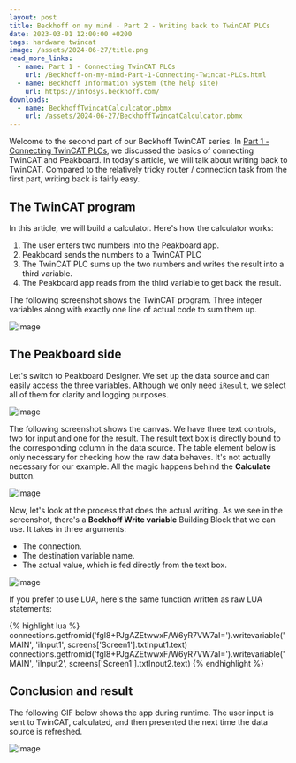 ```yaml
---
layout: post
title: Beckhoff on my mind - Part 2 - Writing back to TwinCAT PLCs
date: 2023-03-01 12:00:00 +0200
tags: hardware twincat
image: /assets/2024-06-27/title.png
read_more_links:
  - name: Part 1 - Connecting TwinCAT PLCs
    url: /Beckhoff-on-my-mind-Part-1-Connecting-Twincat-PLCs.html
  - name: Beckhoff Information System (the help site)
    url: https://infosys.beckhoff.com/
downloads:
  - name: BeckhoffTwincatCalculcator.pbmx
    url: /assets/2024-06-27/BeckhoffTwincatCalculcator.pbmx
---
```

Welcome to the second part of our Beckhoff TwinCAT series. In [Part 1 - Connecting TwinCAT PLCs](/Beckhoff-on-my-mind-Part-1-Connecting-Twincat-PLCs.html), we discussed the basics of connecting TwinCAT and Peakboard. In today's article, we will talk about writing back to TwinCAT. Compared to the relatively tricky router / connection task from the first part, writing back is fairly easy.

## The TwinCAT program

In this article, we will build a calculator. Here's how the calculator works:
1. The user enters two numbers into the Peakboard app.
2. Peakboard sends the numbers to a TwinCAT PLC
3. The TwinCAT PLC sums up the two numbers and writes the result into a third variable.
4. The Peakboard app reads from the third variable to get back the result.

The following screenshot shows the TwinCAT program. Three integer variables along with exactly one line of actual code to sum them up.

![image](/assets/2024-06-27/010.png)

## The Peakboard side

Let's switch to Peakboard Designer. We set up the data source and can easily access the three variables. Although we only need `iResult`, we select all of them for clarity and logging purposes.

![image](/assets/2024-06-27/020.png)

The following screenshot shows the canvas. We have three text controls, two for input and one for the result. The result text box is directly bound to the corresponding column in the data source. The table element below is only necessary for checking how the raw data behaves. It's not actually necessary for our example. All the magic happens behind the **Calculate** button.

![image](/assets/2024-06-27/030.png)

Now, let's look at the process that does the actual writing. As we see in the screenshot, there's a **Beckhoff Write variable** Building Block that we can use. It takes in three arguments:
* The connection.
* The destination variable name.
* The actual value, which is fed directly from the text box.

![image](/assets/2024-06-27/040.png)

If you prefer to use LUA, here's the same function written as raw LUA statements:

{% highlight lua %}
connections.getfromid('fgl8+PJgAZEtwwxF/W6yR7VW7aI=').writevariable('MAIN', 'iInput1', screens['Screen1'].txtInput1.text)
connections.getfromid('fgl8+PJgAZEtwwxF/W6yR7VW7aI=').writevariable('MAIN', 'iInput2', screens['Screen1'].txtInput2.text)
{% endhighlight %}

## Conclusion and result

The following GIF below shows the app during runtime. The user input is sent to TwinCAT, calculated, and then presented the next time the data source is refreshed.

![image](/assets/2024-06-27/result.gif)

